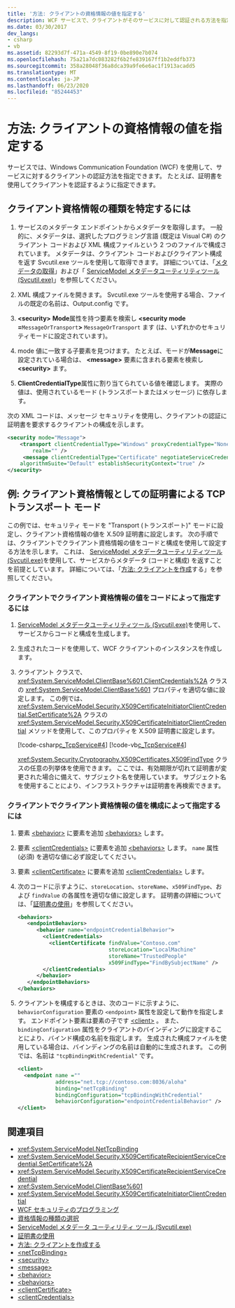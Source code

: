 ```yaml
---
title: '方法: クライアントの資格情報の値を指定する'
description: WCF サービスで、クライアントがそのサービスに対して認証される方法を指定する方法について説明します。 この例では、x.509 証明書とトランスポートモードを指定します。
ms.date: 03/30/2017
dev_langs:
- csharp
- vb
ms.assetid: 82293d7f-471a-4549-8f19-0be890e7b074
ms.openlocfilehash: 75a21a7dc083282f6b2fe839167ff1b2eddfb373
ms.sourcegitcommit: 358a28048f36a8dca39a9fe6e6ac1f1913acadd5
ms.translationtype: MT
ms.contentlocale: ja-JP
ms.lasthandoff: 06/23/2020
ms.locfileid: "85244453"
---
```

# <a name="how-to-specify-client-credential-values"></a>方法: クライアントの資格情報の値を指定する

サービスでは、Windows Communication Foundation (WCF) を使用して、サービスに対するクライアントの認証方法を指定できます。 たとえば、証明書を使用してクライアントを認証するように指定できます。

## <a name="to-determine-the-client-credential-type"></a>クライアント資格情報の種類を特定するには

1. サービスのメタデータ エンドポイントからメタデータを取得します。 一般的に、メタデータは、選択したプログラミング言語 (既定は Visual C#) のクライアント コードおよび XML 構成ファイルという 2 つのファイルで構成されています。 メタデータは、クライアント コードおよびクライアント構成を返す Svcutil.exe ツールを使用して取得できます。 詳細については、「[メタデータの取得](./feature-details/retrieving-metadata.md)」および「 [ServiceModel メタデータユーティリティツール (Svcutil.exe)](servicemodel-metadata-utility-tool-svcutil-exe.md)」を参照してください。

2. XML 構成ファイルを開きます。 Svcutil.exe ツールを使用する場合、ファイルの既定の名前は、Output.config です。

3. **\<security>** **Mode**属性を持つ要素を検索し **\<security mode =**`MessageOrTransport`**>** `MessageOrTransport` ます (は、いずれかのセキュリティモードに設定されています)。

4. mode 値に一致する子要素を見つけます。 たとえば、モードが**Message**に設定されている場合は、 **\<message>** 要素に含まれる要素を検索し **\<security>** ます。

5. **ClientCredentialType**属性に割り当てられている値を確認します。 実際の値は、使用されているモード (トランスポートまたはメッセージ) に依存します。

次の XML コードは、メッセージ セキュリティを使用し、クライアントの認証に証明書を要求するクライアントの構成を示します。

```xml
<security mode="Message">
    <transport clientCredentialType="Windows" proxyCredentialType="None"
        realm="" />
     <message clientCredentialType="Certificate" negotiateServiceCredential="true"
    algorithmSuite="Default" establishSecurityContext="true" />
</security>
```

## <a name="example-tcp-transport-mode-with-certificate-as-client-credential"></a>例: クライアント資格情報としての証明書による TCP トランスポート モード

この例では、セキュリティ モードを "Transport (トランスポート)" モードに設定し、クライアント資格情報の値を X.509 証明書に設定します。 次の手順では、クライアントでクライアント資格情報の値をコードと構成を使用して設定する方法を示します。 これは、 [ServiceModel メタデータユーティリティツール (Svcutil.exe)](servicemodel-metadata-utility-tool-svcutil-exe.md)を使用して、サービスからメタデータ (コードと構成) を返すことを前提としています。 詳細については、「[方法: クライアントを作成](how-to-create-a-wcf-client.md)する」を参照してください。

### <a name="to-specify-the-client-credential-value-on-the-client-in-code"></a>クライアントでクライアント資格情報の値をコードによって指定するには

1. [ServiceModel メタデータユーティリティツール (Svcutil.exe)](servicemodel-metadata-utility-tool-svcutil-exe.md)を使用して、サービスからコードと構成を生成します。

2. 生成されたコードを使用して、WCF クライアントのインスタンスを作成します。

3. クライアント クラスで、<xref:System.ServiceModel.ClientBase%601.ClientCredentials%2A> クラスの <xref:System.ServiceModel.ClientBase%601> プロパティを適切な値に設定します。 この例では、<xref:System.ServiceModel.Security.X509CertificateInitiatorClientCredential.SetCertificate%2A> クラスの <xref:System.ServiceModel.Security.X509CertificateInitiatorClientCredential> メソッドを使用して、このプロパティを X.509 証明書に設定します。

     [!code-csharp[c_TcpService#4](../../../samples/snippets/csharp/VS_Snippets_CFX/c_tcpservice/cs/source.cs#4)]
     [!code-vb[c_TcpService#4](../../../samples/snippets/visualbasic/VS_Snippets_CFX/c_tcpservice/vb/source.vb#4)]

     <xref:System.Security.Cryptography.X509Certificates.X509FindType> クラスの任意の列挙体を使用できます。 ここでは、有効期限が切れて証明書が変更された場合に備えて、サブジェクト名を使用しています。 サブジェクト名を使用することにより、インフラストラクチャは証明書を再検索できます。

### <a name="to-specify-the-client-credential-value-on-the-client-in-configuration"></a>クライアントでクライアント資格情報の値を構成によって指定するには

1. 要素 [\<behavior>](../configure-apps/file-schema/wcf/behavior-of-endpointbehaviors.md) に要素を追加 [\<behaviors>](../configure-apps/file-schema/wcf/behaviors.md) します。

2. 要素 [\<clientCredentials>](../configure-apps/file-schema/wcf/clientcredentials.md) に要素を追加 [\<behaviors>](../configure-apps/file-schema/wcf/behaviors.md) します。 `name` 属性 (必須) を適切な値に必ず設定してください。

3. 要素 [\<clientCertificate>](../configure-apps/file-schema/wcf/clientcertificate-of-servicecredentials.md) に要素を追加 [\<clientCredentials>](../configure-apps/file-schema/wcf/clientcredentials.md) します。

4. 次のコードに示すように、`storeLocation`、`storeName`、`x509FindType`、および `findValue` の各属性を適切な値に設定します。 証明書の詳細については、「[証明書の使用](./feature-details/working-with-certificates.md)」を参照してください。

    ```xml
    <behaviors>
       <endpointBehaviors>
          <behavior name="endpointCredentialBehavior">
            <clientCredentials>
              <clientCertificate findValue="Contoso.com"
                                 storeLocation="LocalMachine"
                                 storeName="TrustedPeople"
                                 x509FindType="FindBySubjectName" />
            </clientCredentials>
          </behavior>
       </endpointBehaviors>
    </behaviors>
    ```

5. クライアントを構成するときは、次のコードに示すように、`behaviorConfiguration` 要素の `<endpoint>` 属性を設定して動作を指定します。 エンドポイント要素は要素の子です [\<client>](../configure-apps/file-schema/wcf/client.md) 。 また、`bindingConfiguration` 属性をクライアントのバインディングに設定することにより、バインド構成の名前を指定します。 生成された構成ファイルを使用している場合は、バインディングの名前は自動的に生成されます。 この例では、名前は `"tcpBindingWithCredential"` です。

    ```xml
    <client>
      <endpoint name =""
                address="net.tcp://contoso.com:8036/aloha"
                binding="netTcpBinding"
                bindingConfiguration="tcpBindingWithCredential"
                behaviorConfiguration="endpointCredentialBehavior" />
    </client>
    ```

## <a name="see-also"></a>関連項目

- <xref:System.ServiceModel.NetTcpBinding>
- <xref:System.ServiceModel.Security.X509CertificateRecipientServiceCredential.SetCertificate%2A>
- <xref:System.ServiceModel.Security.X509CertificateRecipientServiceCredential>
- <xref:System.ServiceModel.ClientBase%601>
- <xref:System.ServiceModel.Security.X509CertificateInitiatorClientCredential>
- [WCF セキュリティのプログラミング](./feature-details/programming-wcf-security.md)
- [資格情報の種類の選択](./feature-details/selecting-a-credential-type.md)
- [ServiceModel メタデータ ユーティリティ ツール (Svcutil.exe)](servicemodel-metadata-utility-tool-svcutil-exe.md)
- [証明書の使用](./feature-details/working-with-certificates.md)
- [方法: クライアントを作成する](how-to-create-a-wcf-client.md)
- [\<netTcpBinding>](../configure-apps/file-schema/wcf/nettcpbinding.md)
- [\<security>](../configure-apps/file-schema/wcf/security-of-nettcpbinding.md)
- [\<message>](../configure-apps/file-schema/wcf/message-element-of-nettcpbinding.md)
- [\<behavior>](../configure-apps/file-schema/wcf/behavior-of-endpointbehaviors.md)
- [\<behaviors>](../configure-apps/file-schema/wcf/behaviors.md)
- [\<clientCertificate>](../configure-apps/file-schema/wcf/clientcertificate-of-servicecredentials.md)
- [\<clientCredentials>](../configure-apps/file-schema/wcf/clientcredentials.md)
